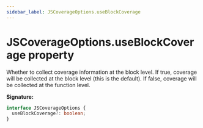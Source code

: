 ```yaml
---
sidebar_label: JSCoverageOptions.useBlockCoverage
---
```


# JSCoverageOptions.useBlockCoverage property

Whether to collect coverage information at the block level. If true, coverage
will be collected at the block level (this is the default). If false, coverage
will be collected at the function level.

**Signature:**

```typescript
interface JSCoverageOptions {
  useBlockCoverage?: boolean;
}
```
